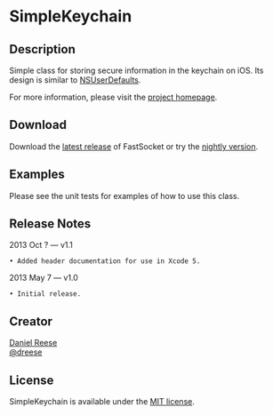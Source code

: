 SimpleKeychain
===============

Description
---------------

Simple class for storing secure information in the keychain on iOS. Its design is
similar to [NSUserDefaults](http://developer.apple.com/library/ios/documentation/Cocoa/Reference/Foundation/Classes/NSUserDefaults_Class/).

For more information, please visit the [project homepage](http://github.com/dreese/simple-keychain).

Download
---------------

Download the [latest release](https://github.com/dreese/simple-keychain/releases) of FastSocket or try the [nightly version](https://github.com/dreese/simple-keychain/archive/master.zip).

Examples
---------------

Please see the unit tests for examples of how to use this class.

Release Notes
---------------

2013 Oct ? — v1.1

	• Added header documentation for use in Xcode 5.

2013 May 7 — v1.0

	• Initial release.

Creator
---------------

[Daniel Reese](http://www.danandcheryl.com/)  
[@dreese](http://twitter.com/dreese)

License
---------------

SimpleKeychain is available under the [MIT license](http://opensource.org/licenses/MIT).
